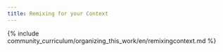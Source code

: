 ```yaml
---
title: Remixing for your Context
---
```


{% include community_curriculum/organizing_this_work/en/remixingcontext.md %}
